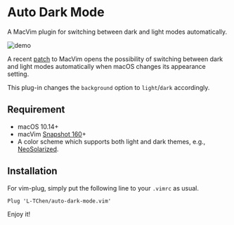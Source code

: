 # Auto Dark Mode
A MacVim plugin for switching between dark and light modes automatically.

![demo](https://user-images.githubusercontent.com/4060046/70378208-bc288080-1915-11ea-87ff-2bbf0b4e67f3.gif)

A recent [patch](https://github.com/macvim-dev/macvim/issues/766) to MacVim opens the possibility
of switching between dark and light modes automatically when macOS changes its appearance setting.

This plug-in changes the `background` option to `light`/`dark` accordingly.

## Requirement

* macOS 10.14+
* macVim [Snapshot 160](https://github.com/macvim-dev/macvim/releases/tag/snapshot-160)+
* A color scheme which supports both light and dark themes, e.g., [NeoSolarized](https://github.com/icymind/NeoSolarized).

## Installation

For vim-plug, simply put the following line to your `.vimrc` as usual.
```
Plug 'L-TChen/auto-dark-mode.vim'
```

Enjoy it!
